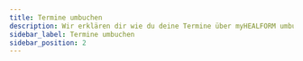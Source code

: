 ```yaml
---
title: Termine umbuchen
description: Wir erklären dir wie du deine Termine über myHEALFORM umbuchen kannst.
sidebar_label: Termine umbuchen
sidebar_position: 2
---
```

